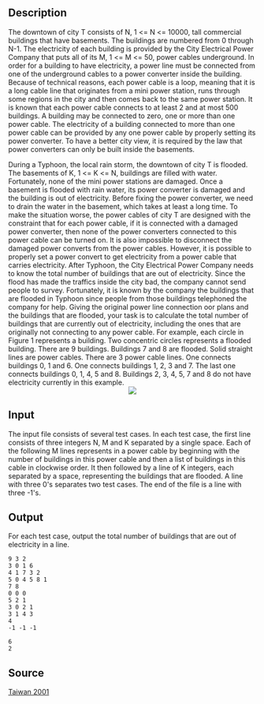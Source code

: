 <h2>Description</h2><p>The downtown of city T consists of N, 1 &lt;= N &lt;= 10000, tall commercial buildings that have basements. The buildings are numbered from 0 through N-1. The electricity of each building is provided by the City Electrical Power Company that puts all of its M, 1 &lt;= M &lt;= 50, power cables underground. In order for a building to have electricity, a power line must be connected from one of the underground cables to a power converter inside the building. Because of technical reasons, each power cable is a loop, meaning that it is a long cable line that originates from a mini power station, runs through some regions in the city and then comes back to the same power station. It is known that each power cable connects to at least 2 and at most 500 buildings. A building may be connected to zero, one or more than one power cable. The electricity of a building connected to more than one power cable can be provided by any one power cable by properly setting its power converter. To have a better city view, it is required by the law that power converters can only be built inside the basements.
</p>
During a Typhoon, the local rain storm, the downtown of city T is flooded. The basements of K, 1 &lt;= K &lt;= N, buildings are filled with water. Fortunately, none of the mini power stations are damaged. Once a basement is flooded with rain water, its power converter is damaged and the building is out of electricity. Before fixing the power converter, we need to drain the water in the basement, which takes at least a long time. To make the situation worse, the power cables of city T are designed with the constraint that for each power cable, if it is connected with a damaged power converter, then none of the power converters connected to this power cable can be turned on. It is also impossible to disconnect the damaged power converts from the power cables. However, it is possible to properly set a power convert to get electricity from a power cable that carries electricity. After Typhoon, the City Electrical Power Company needs to know the total number of buildings that are out of electricity. Since the flood has made the traffics inside the city bad, the company cannot send people to survey. Fortunately, it is known by the company the buildings that are flooded in Typhoon since people from those buildings telephoned the company for help. Giving the original power line connection oor plans and the buildings that are flooded, your task is to calculate the total number of buildings that are currently out of electricity, including the ones that are originally not connecting to any power cable.
For example, each circle in Figure 1 represents a building. Two concentric circles represents a flooded building. There are 9 buildings. Buildings 7 and 8 are flooded. Solid straight lines are power cables. There are 3 power cable lines. One connects buildings 0, 1 and 6. One connects buildings 1, 2, 3 and 7. The last one connects buildings 0, 1, 4, 5 and 8. Buildings 2, 3, 4, 5, 7 and 8 do not have electricity currently in this example.
<center><img src="images/1378_1.jpg"></center><p>
</p> 
<h2>Input</h2><p>The input file consists of several test cases. In each test case, the first line consists of three integers N, M and K separated by a single space. Each of the following M lines represents in a power cable by beginning with the number of buildings in this power cable and then a list of buildings in this cable in clockwise order. It then followed by a line of K integers, each separated by a space, representing the buildings that are flooded. A line with three 0's separates two test cases. The end of the file is a line with three -1's.
</p><h2>Output</h2><p>For each test case, output the total number of buildings that are out of electricity in a line.</p><pre><code class="language-input1">9 3 2
3 0 1 6
4 1 7 3 2
5 0 4 5 8 1
7 8
0 0 0
5 2 1
3 0 2 1
3 1 4 3
4
-1 -1 -1</code></pre><pre><code class="language-output1">6
2 </code></pre><h2>Source</h2><a href="searchproblem?field=source&amp;key=Taiwan+2001">Taiwan 2001</a>